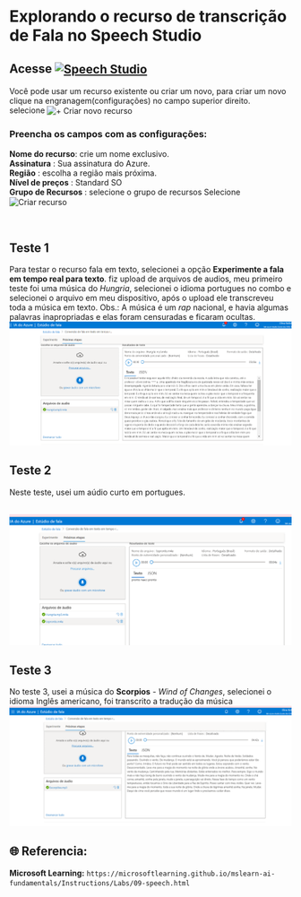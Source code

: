 <h1>
  <span>Explorando o recurso de transcrição de Fala no Speech Studio </span>  
</h1>

<h2> Acesse <a href="https://speech.microsoft.com/portal/"> 
   <img align="center" alt="Speech Studio" src="https://img.shields.io/badge/Speech%20Studio-0000FF?style=for-the-badge">
  </a> </h2> 
<span>Você pode usar um recurso existente ou criar um novo, para criar um novo clique na engranagem(configurações) no campo superior direito.</span></br>
selecione <img align="center" alt="+ Criar novo recurso" src="https://img.shields.io/badge/+Criar%20novo%20recurso-FFFAFA?style=for-the-badge">
<h3>Preencha os campos com as configurações:</h3>

**Nome do recurso**: crie um nome exclusivo.
</br>**Assinatura** : Sua assinatura do Azure.
</br>**Região** : escolha a região mais próxima.
</br>**Nível de preços** : Standard SO
</br>**Grupo de Recursos** : selecione o grupo de recursos
  Selecione <img align="center" alt="Criar recurso" src="https://img.shields.io/badge/+Criar%20recurso-0000FF?style=for-the-badge">

</br>
<h2> Teste 1</h2>

Para testar o recurso fala em texto, selecionei a opção **Experimente a fala em tempo real para texto**.
fiz upload de arquivos de audios, meu primeiro teste foi uma música do _Hungria_, selecionei o idioma portugues no combo
e selecionei o arquivo em meu dispositivo, após o upload ele transcreveu toda a música em texto. 
Obs.: A música é um _rap_ nacional, e havia algumas palavras inapropriadas e elas foram censuradas e ficaram ocultas.
</br><img alt="Fala em texto" src="inputs/transcrição1.png"/>
<h2> Teste 2</h2>

Neste teste, usei um aúdio curto em portugues.

</br><img alt="Fala em texto" src="inputs/transcrição2.png"/>

<h2> Teste 3</h2>

No teste 3, usei a música do **Scorpios** - _Wind of Changes_, selecionei o idioma Inglês americano, foi transcrito a tradução da música
</br><img alt="Fala em texto" src="inputs/transcricao-traducao-scorpions.png"/>



## 🌐 Referencia:

**Microsoft Learning:** `https://microsoftlearning.github.io/mslearn-ai-fundamentals/Instructions/Labs/09-speech.html`</br>













